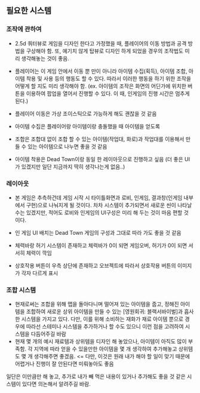 ## 필요한 시스템

### 조작에 관하여
- 2.5d 쿼터뷰로 게임을 디자인 한다고 가정했을 때, 플레이어의 이동 방법과 공격 방법을 구상해야 함.
  또, 예기치 않게 탑뷰로 디자인 하게 되었을 경우의 조작법도 미리 생각해놓는 것이 좋음.

- 플레이어는 이 게임 안에서 이동 뿐 만이 아니라 아이템 수집(획득), 아이템 조합, 아이템 착용 및 사용 등의 행동도 할 수 있다. 따라서 이러한 행동을 하기 위한 조작을 어떻게 할 지도 미리 생각해야 함.
  (ex. 아이템의 조작은 화면의 어딘가에 위치한 버튼을 이용하여 팝업을 열어서 진행할 수 있다. 이 때, 인게임의 진행 시간은 멈추게 된다.)

- 플레이어 이동은 가상 조이스틱으로 가능하게 해도 괜찮을 것 같음
- 아이템 수집은 플레이어랑 아이템이랑 충돌했을 때 아이템을 얻도록
- 조합은 조합대 없이 조합 할 수 있는 아이템(작업대, 화로)과 작업대를 이용해서 만들 수 있는 아이템으로 나누면 좋을 것 같음
- 아이템 착용은 Dead Town이랑 동일 한 레이아웃으로 진행하고 싶음 (더 좋은 UI가 있겠지만 일단 지금까지 딱히 생각나는게 없음..)



### 레이아웃

- 본 게임은 추측하건데 게임 시작 시 타이틀화면과 로비, 인게임, 결과창(인게임 내부에서 구현)으로 나눠지게 될 것이다. 차차 시스템이 추가되면서 새로운 씬이 나타날 수는 있겠지만, 적어도 로비와 인게임의 UI구성은 미리 해 두는 것이 마음 편할 것 이다.

- 인 게임 UI 배치는 Dead Town 게임의 구성과 그대로 따라 가도 좋을 것 같음
- 체력바랑 허기 시스템이 존재하고 체력바가 0이 되면 게임오버, 허기가 0이 되면 서서히 체력이 깍임
- 상호작용 버튼이 우측 상단에 존재하고 오브젝트에 따라서 상호작용 버튼의 이미지가 각자 다르게 표시

### 조합 시스템

- 현재로써는 조합을 위해 맵을 돌아다니며 떨어져 있는 아이템을 줍고, 정해진 아이템을 조합하여 새로운 상위 아이템을 만들 수 있는 [영원회귀: 블랙서바이벌]과 흡사한 시스템을 가지고 있다. 다만, 이를 위해 소비하는 재화가 재료 아이템 뿐으로 경우에 따라선 스테미나 시스템을 추가하거나 할 수도 있으니 이런 점을 고려하여 시스템을 다듬어주길 바람
-  현재 몇 개의 예시 재료템과 상위템을 디자인 해 놓았으나, 아이템이 아직도 많이 부족함. 각 지역에 따라 얻을 수 있을만한 아이템을 몇 개 생각하여 추가해놓고 상위템도 몇 개 생각해주면 좋겠음. 
  <= 다만, 이것은 원래 내가 해야 할 일이 맞기 때문에 어렵거나 진행이 잘 안된다면 미뤄놓아도 좋음

일단은 이만큼만 해 놓고, 추가로 내가 빼 먹은 내용이 있거나 추가해도 좋을 것 같은 시스템이 있다면 의논해서 알려주길 바람.